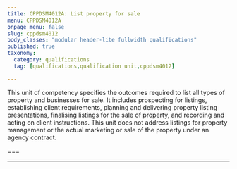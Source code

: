 ```yaml
---
title: CPPDSM4012A: List property for sale
menu: CPPDSM4012A
onpage_menu: false
slug: cppdsm4012
body_classes: "modular header-lite fullwidth qualifications"
published: true
taxonomy:
  category: qualifications
  tag: [qualifications,qualification unit,cppdsm4012]

---
```


This unit of competency specifies the outcomes required to list all types of property and businesses for sale. It includes prospecting for listings, establishing client requirements, planning and delivering property listing presentations, finalising listings for the sale of property, and recording and acting on client instructions. This unit does not address listings for property management or the actual marketing or sale of the property under an agency contract.

===

---
